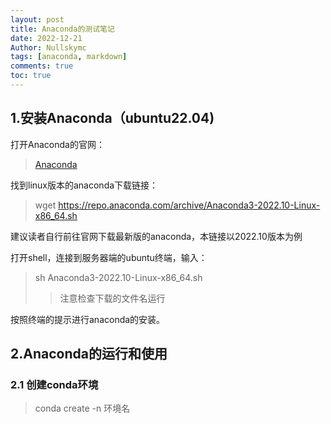 ```yaml
---
layout: post
title: Anaconda的测试笔记
date: 2022-12-21
Author: Nullskymc 
tags: [anaconda, markdown]
comments: true
toc: true
---
```


## 1.安装Anaconda（ubuntu22.04)

打开Anaconda的官网：

> [Anaconda](www.anaconda.com)

找到linux版本的anaconda下载链接：
> wget https://repo.anaconda.com/archive/Anaconda3-2022.10-Linux-x86_64.sh

建议读者自行前往官网下载最新版的anaconda，本链接以2022.10版本为例

打开shell，连接到服务器端的ubuntu终端，输入：
> sh Anaconda3-2022.10-Linux-x86_64.sh
>>注意检查下载的文件名运行

按照终端的提示进行anaconda的安装。

## 2.Anaconda的运行和使用

### 2.1 创建conda环境
> conda create -n 环境名
